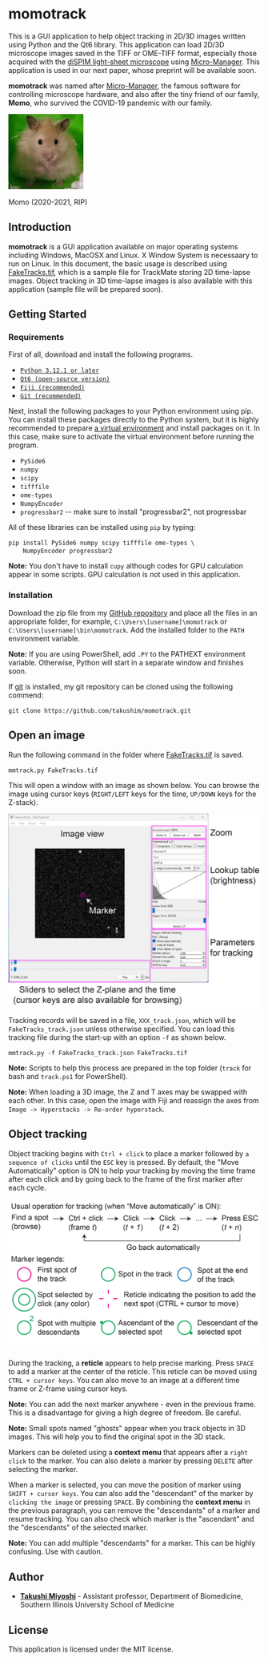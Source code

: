 # momotrack

This is a GUI application to help object tracking in 2D/3D images written using Python and the Qt6 library. This application can load 2D/3D microscope images saved in the TIFF or OME-TIFF format, especially those acquired with the [diSPIM light-sheet microscope](http://dispim.org) using [Micro-Manager](https://micro-manager.org/). This application is used in our next paper, whose preprint will be available soon.

**momotrack** was named after [Micro-Manager](https://micro-manager.org/), the famous software for controlling microscope hardware, and also after the tiny friend of our family, **Momo**, who survived the COVID-19 pandemic with our family.

![Momo (hamster)](https://github.com/takushim/momotrack/raw/main/samples/momo.jpg)

Momo (2020-2021, RIP)

## Introduction

**momotrack** is a GUI application available on major operating systems including Windows, MacOSX and Linux. X Window System is necessaary to run on Linux. In this document, the basic usage is described using [FakeTracks.tif](https://samples.fiji.sc/FakeTracks.tif), which is a sample file for TrackMate storing 2D time-lapse images. Object tracking in 3D time-lapse images is also available with this application (sample file will be prepared soon).

## Getting Started

### Requirements

First of all, download and install the following programs.

* [`Python 3.12.1 or later`](https://www.python.org)
* [`Qt6 (open-source version)`](https://www.qt.io/download-open-source)
* [`Fiji (recommended)`](https://imagej.net/software/fiji/)
* [`Git (recommended)`](https://git-scm.com/)

Next, install the following packages to your Python environment using pip. You can install these packages directly to the Python system, but it is highly recommended to prepare [a virtual environment](https://docs.python.org/3/library/venv.html) and install packages on it. In this case, make sure to activate the virtual environment before running the program.

* `PySide6`
* `numpy`
* `scipy`
* `tifffile`
* `ome-types`
* `NumpyEncoder`
* `progressbar2` -- make sure to install "progressbar2", not progressbar

All of these libraries can be installed using `pip` by typing:
```
pip install PySide6 numpy scipy tifffile ome-types \
    NumpyEncoder progressbar2
```

**Note:** You don't have to install `cupy` although codes for GPU calculation appear in some scripts. GPU calculation is not used in this application.

### Installation

Download the zip file from my [GitHub repository](https://github.com/takushim/momotrack) and place all the files in an appropriate folder, for example, `C:\Users\[username]\momotrack` or `C:\Users\[username]\bin\momotrack`. Add the installed folder to the `PATH` environment variable.

**Note:** If you are using PowerShell, add `.PY` to the PATHEXT environment variable. Otherwise, Python will start in a separate window and finishes soon.

If [git](https://git-scm.com/) is installed, my git repository can be cloned using the following commend:
```
git clone https://github.com/takushim/momotrack.git
```

## Open an image

Run the following command in the folder where [FakeTracks.tif](https://samples.fiji.sc/FakeTracks.tif) is saved.
```
mmtrack.py FakeTracks.tif
```

This will open a window with an image as shown below. You can browse the image using cursor keys (`RIGHT/LEFT` keys for the time, `UP/DOWN` keys for the Z-stack).

![Main Window](https://github.com/takushim/momotrack/raw/main/samples/cartoons_mainwindow.jpg)

Tracking records will be saved in a file, `XXX_track.json`, which will be `FakeTracks_track.json` unless otherwise specified. You can load this tracking file during the start-up with an option `-f` as shown below.

```
mmtrack.py -f FakeTracks_track.json FakeTracks.tif
```

 **Note:** Scripts to help this process are prepared in the top folder (`track` for bash and `track.ps1` for PowerShell).


**Note:** When loading a 3D image, the Z and T axes may be swapped with each other. In this case, open the image with Fiji and reassign the axes from `Image -> Hyperstacks -> Re-order hyperstack`.

## Object tracking

Object tracking begins with `Ctrl + click` to place a marker followed by `a sequence of clicks` until the `ESC` key is pressed. By default, the "Move Automatically" option is ON to help your tracking by moving the time frame after each click and by going back to the frame of the first marker after each cycle.

![Legends](https://github.com/takushim/momotrack/raw/main/samples/cartoons_legend.jpg)

During the tracking, a **reticle** appears to help precise marking. Press `SPACE` to add a marker at the center of the reticle. This reticle can be moved using `CTRL + cursor keys`. You can also move to an image at a different time frame or Z-frame using cursor keys.

**Note:** You can add the next marker anywhere - even in the previous frame. This is a disadvantage for giving a high degree of freedom. Be careful.

**Note:** Small spots named "ghosts" appear when you track objects in 3D images. This will help you to find the original spot in the 3D stack.

Markers can be deleted using a **context menu** that appears after a `right click` to the marker. You can also delete a marker by pressing `DELETE` after selecting the marker.

When a marker is selected, you can move the position of marker using `SHIFT + cursor keys`. You can also add the "descendant" of the marker by `clicking the image` or pressing `SPACE`. By combining the **context menu** in the previous paragraph, you can remove the "descendants" of a marker and resume tracking. You can also check which marker is the "ascendant" and the "descendants" of the selected marker.

**Note:** You can add multiple "descendants" for a marker. This can be highly confusing. Use with caution.

## Author

* **[Takushi Miyoshi](https://github.com/takushim)** - Assistant professor, Department of Biomedicine, Southern Illinois University School of Medicine

## License

This application is licensed under the MIT license.
